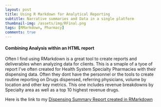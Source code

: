 ```yaml
---
layout: post
title: Using R Markdown for Analytical Reporting
subtitle: Narrative summaries and Data in a single platform
thumbnail-img: /assets/img/RFinal.png
tags: [RMarkdown, Pharmacy]
comments: true
---
```


#### Combining Analysis within an HTML report

Often I find using RMarkdown is a great tool to create reports and deliverables when analyzing data for clients. This is a smaple of a tyoe of report I've often created for Health System Specialty Pharmacies with their dispensing data. Often they dont have the personnel or the tools to create routine reporting on Drugs dispensed, referring physicians, volume by location and other key metrics.  This one includes revenue breakdowns by Specialty area as well as a top 10 highest revenue drugs.

Here is the link to my [Dispensing Summary Report created in RMarkdown](http://CuriosityData.com/CrimeMap.html)
